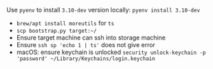 Use `pyenv` to install `3.10-dev` version locally: `pyenv install 3.10-dev`

- `brew/apt install moreutils` for `ts`
- `scp bootstrap.py target:~/`
- Ensure target machine can ssh into storage machine
- Ensure `ssh sp 'echo 1 | ts'` does not give error
- macOS: ensure keychain is unlocked `security unlock-keychain -p 'password' ~/Library/Keychains/login.keychain`
